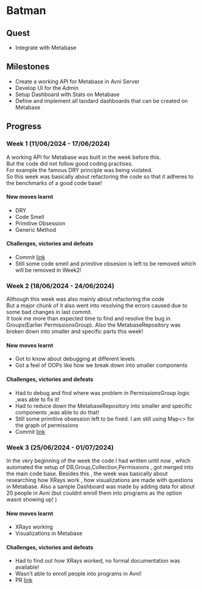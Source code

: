 # Batman

## Quest
- Integrate with Metabase

## Milestones
- Create a working API for Metabase in Avni Server
- Develop UI for the Admin
- Setup Dashboard with Stats on Metabase
- Define and implement all tandard dashboards that can be created on Metabase

## Progress

### Week 1 (11/06/2024 - 17/06/2024)

A working API for Metabase was built in the week before this.<br>
But the code did not follow good coding practises.<br>
For example the famous DRY principle was being violated.<br>
So this week was basically about refactoring the code so that it adheres to the benchmarks of a good code base!

#### New moves learnt
- DRY
- Code Smell
- Primitive Obsession
- Generic Method

#### Challenges, victories and defeats
- Commit [link](https://github.com/avniproject/avni-server/pull/734/commits/6f304c46fcabc12a38338c85bd1912f5eca3981b)
- Still some code smell and primitive obsesion is left to be removed which will be removed in Week2!

### Week 2 (18/06/2024 - 24/06/2024)
Although this week was also mainly about refactoring the code<br>
But a major chunk of it also went into resolving the errors caused due to some bad changes in last commit.<br>
It took me more than expected time to find and resolve the bug in Groups(Earlier PermissionsGroup).
Also the MetabaseRepository was broken down into smaller and specific parts this week!

#### New moves learnt
- Got to know about debugging at different levels
- Got a feel of OOPs like how we break down into smaller components


#### Challenges, victories and defeats
- Had to debug and find where was problem in PermissionsGroup logic ,was able to fix it!
- Had to reduce down the MetabaseRepository into smaller and specific components ,was able to do that!
- Still some primitive obsession left to be fixed. I am still using Map<> for the graph of permissions
- Commit [link](https://github.com/avniproject/avni-server/pull/734/commits/c0a35e78b71e4f3f1e7e2e8c298eac4a691f2ee3?notification_referrer_id=NT_kwDOBufzr7UxMDg5Njc1MTI4MToxMTU4NjQ0OTU)

### Week 3 (25/06/2024 - 01/07/2024)
In the very beginning of the week the code I had written until now , which automated the setup of DB,Group,Collection,Permissions , got merged into the main code base.
Besides this , the week was basically about researching how XRays work , how visualizations are made with questions  in Metabase.
Also a sample Dashboard was made by adding data for about 20 people in Avni (but couldnt enroll them into programs as the option wasnt showing up! )

#### New moves learnt
- XRays working 
- Visualizations in Metabase

#### Challenges, victories and defeats
- Had to find out how XRays worked, no formal documentation was available!
- Wasn't able to enroll people into programs in Avni!
- PR [link]([https://github.com/avniproject/avni-server/pull/734/commits/c0a35e78b71e4f3f1e7e2e8c298eac4a691f2ee3?notification_referrer_id=NT_kwDOBufzr7UxMDg5Njc1MTI4MToxMTU4NjQ0OTU](https://github.com/avniproject/avni-server/pull/734))


